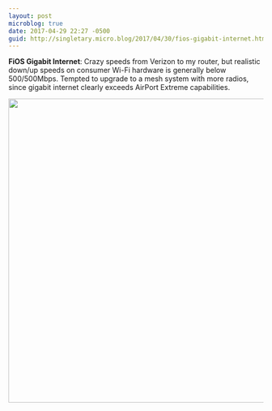 ```yaml
---
layout: post
microblog: true
date: 2017-04-29 22:27 -0500
guid: http://singletary.micro.blog/2017/04/30/fios-gigabit-internet.html
---
```

**FiOS Gigabit Internet**: Crazy speeds from Verizon to my router, but realistic down/up speeds on consumer Wi-Fi hardware is generally below 500/500Mbps. Tempted to upgrade to a mesh system with more radios, since gigabit internet clearly exceeds AirPort Extreme capabilities.

<img src="http://singletary.micro.blog/uploads/2017/9afb804415.jpg" width="600" height="600" style="height: auto" />

